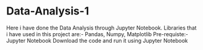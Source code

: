# Data-Analysis-1
Here i have done the Data Analysis through Jupyter Notebook. 
Libraries that i have used in this project are:- Pandas, Numpy, Matplotlib
Pre-requiste:-
Jupyter Notebook
Download the code and run it using Jupyter Notebook
